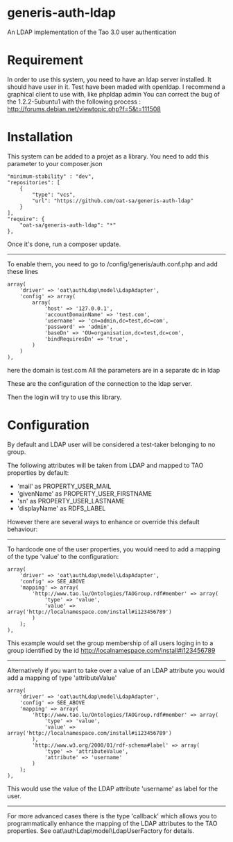 generis-auth-ldap
=================

An LDAP implementation of the Tao 3.0 user authentication

Requirement
=====================
In order to use this system, you need to have an ldap server installed. It should have user in it. 
Test have been maded with openldap. 
I recommend a graphical client to use with, like phpldap admin 
You can correct the bug of the 1.2.2-5ubuntu1 with the following process : 
http://forums.debian.net/viewtopic.php?f=5&t=111508 




Installation 
============================

This system can be added to a projet as a library. You need to add this parameter to your composer.json 

    "minimum-stability" : "dev",
    "repositories": [
        {
            "type": "vcs",
            "url": "https://github.com/oat-sa/generis-auth-ldap"
        }
    ],
    "require": {
        "oat-sa/generis-auth-ldap": "*"
    },

Once it's done, run a composer update. 

------------------------------

To enable them, you need to go to /config/generis/auth.conf.php and add these lines 

    array(
        'driver' => 'oat\authLdap\model\LdapAdapter',
        'config' => array(
            array(
                'host' => '127.0.0.1',
                'accountDomainName' => 'test.com',
                'username' => 'cn=admin,dc=test,dc=com',
                'password' => 'admin',
                'baseDn' => 'OU=organisation,dc=test,dc=com',
                'bindRequiresDn' => 'true',
            )
        )
    ),

here the domain is test.com All the parameters are in a separate dc in ldap

These are the configuration of the connection to the ldap server. 

Then the login will try to use this library. 

Configuration
============================

By default and LDAP user will be considered a test-taker belonging to no group.

The following attributes will be taken from LDAP and mapped to TAO properties by default:

* 'mail' as PROPERTY_USER_MAIL
* 'givenName' as PROPERTY_USER_FIRSTNAME
* 'sn' as PROPERTY_USER_LASTNAME
* 'displayName' as RDFS_LABEL

However there are several ways to enhance or override this default behaviour:

------------------------------

To hardcode one of the user properties, you would need to add a mapping of the type 'value' to the configuration:

    array(
        'driver' => 'oat\authLdap\model\LdapAdapter',
        'config' => SEE_ABOVE
        'mapping' => array(
            'http://www.tao.lu/Ontologies/TAOGroup.rdf#member' => array(
                'type' => 'value',
                'value' => array('http://localnamespace.com/install#i123456789')
            )
        );
    ),

This example would set the group membership of all users loging in to a group identified by the id http://localnamespace.com/install#i123456789
    
------------------------------

Alternatively if you want to take over a value of an LDAP attribute you would add a mapping of type 'attributeValue'

    array(
        'driver' => 'oat\authLdap\model\LdapAdapter',
        'config' => SEE_ABOVE
        'mapping' => array(
            'http://www.tao.lu/Ontologies/TAOGroup.rdf#member' => array(
                'type' => 'value',
                'value' => array('http://localnamespace.com/install#i123456789')
            ),
            'http://www.w3.org/2000/01/rdf-schema#label' => array(
                'type' => 'attributeValue',
                'attribute' => 'username'
            )
        );
    ),
    
This would use the value of the LDAP attribute 'username' as label for the user.

------------------------------

For more advanced cases there is the type 'callback' which allows you to programmatically enhance the mapping of the LDAP attributes to the TAO properties. See oat\authLdap\model\LdapUserFactory for details.
